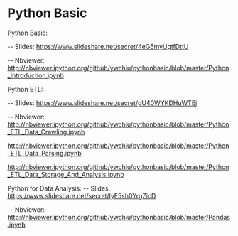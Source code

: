 Python Basic
===========

Python Basic:

-- Slides:
https://www.slideshare.net/secret/4eG5myUgtfDttU

-- Nbviewer:
http://nbviewer.ipython.org/github/ywchiu/pythonbasic/blob/master/Python_Introduction.ipynb


Python ETL:

-- Slides:
https://www.slideshare.net/secret/gU40WYKDHuWTEj

-- Nbviewer:
http://nbviewer.ipython.org/github/ywchiu/pythonbasic/blob/master/Python_ETL_Data_Crawling.ipynb

http://nbviewer.ipython.org/github/ywchiu/pythonbasic/blob/master/Python_ETL_Data_Parsing.ipynb

http://nbviewer.ipython.org/github/ywchiu/pythonbasic/blob/master/Python_ETL_Data_Storage_And_Analysis.ipynb



Python for Data Analysis:
-- Slides:
https://www.slideshare.net/secret/lyE5sh0YrgZicD

-- Nbviewer:
http://nbviewer.ipython.org/github/ywchiu/pythonbasic/blob/master/Pandas.ipynb


